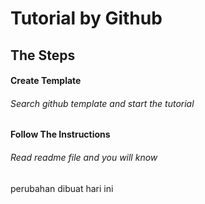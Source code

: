 # Tutorial by Github #

## The Steps ##
#### Create Template ####
###### Search github template and start the tutorial ######

#### Follow The Instructions ####
###### Read readme file and you will know ######

perubahan dibuat hari ini
